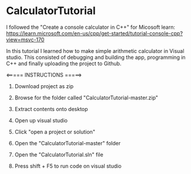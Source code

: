 # CalculatorTutorial

I followed the "Create a console calculator in C++" for Micosoft learn: https://learn.microsoft.com/en-us/cpp/get-started/tutorial-console-cpp?view=msvc-170

In this tutorial I learned how to make simple arithmetic calculator in Visual studio. This consisted
of debugging and building the app, programming in C++ and finally uploading the project to Github.

<===== INSTRUCTIONS =====>

1. Download project as zip

2. Browse for the folder called "CalculatorTutorial-master.zip"

3. Extract contents onto desktop

4. Open up visual studio

5. Click "open a project or solution"

6. Open the "CalculatorTutorial-master" folder

7. Open the "CalculatorTutorial.sln" file

8. Press shift + F5 to run code on visual studio


